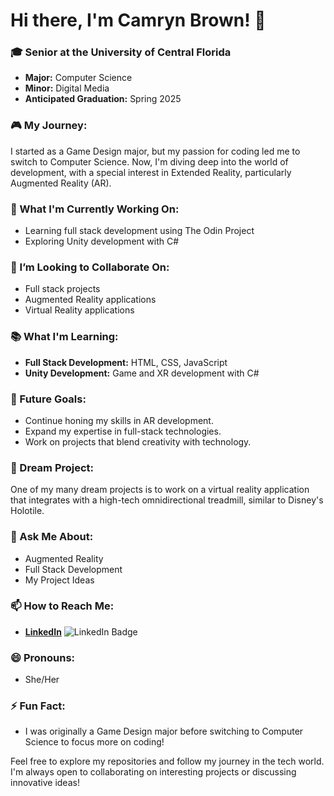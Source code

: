 # Hi there, I'm Camryn Brown! 👋

### 🎓 Senior at the University of Central Florida
- **Major:** Computer Science
- **Minor:** Digital Media
- **Anticipated Graduation:** Spring 2025

### 🎮 My Journey:
I started as a Game Design major, but my passion for coding led me to switch to Computer Science. Now, I'm diving deep into the world of development, with a special interest in Extended Reality, particularly Augmented Reality (AR).

### 🔭 What I'm Currently Working On:
- Learning full stack development using The Odin Project
- Exploring Unity development with C#

### 👯 I’m Looking to Collaborate On:
- Full stack projects
- Augmented Reality applications
- Virtual Reality applications

### 📚 What I'm Learning:
- **Full Stack Development:** HTML, CSS, JavaScript
- **Unity Development:** Game and XR development with C#

### 🚀 Future Goals:
- Continue honing my skills in AR development.
- Expand my expertise in full-stack technologies.
- Work on projects that blend creativity with technology.

### 🌟 Dream Project:
One of my many dream projects is to work on a virtual reality application that integrates with a high-tech omnidirectional treadmill, similar to Disney's Holotile.

### 💬 Ask Me About:
- Augmented Reality
- Full Stack Development
- My Project Ideas

### 📫 How to Reach Me:
- **[LinkedIn](https://www.linkedin.com/in/camrynabrown/)**
  ![LinkedIn Badge](https://img.shields.io/badge/LinkedIn-Connect-blue?logo=linkedin&logoColor=white)

### 😄 Pronouns:
- She/Her

### ⚡ Fun Fact:
- I was originally a Game Design major before switching to Computer Science to focus more on coding!

Feel free to explore my repositories and follow my journey in the tech world. I'm always open to collaborating on interesting projects or discussing innovative ideas!

